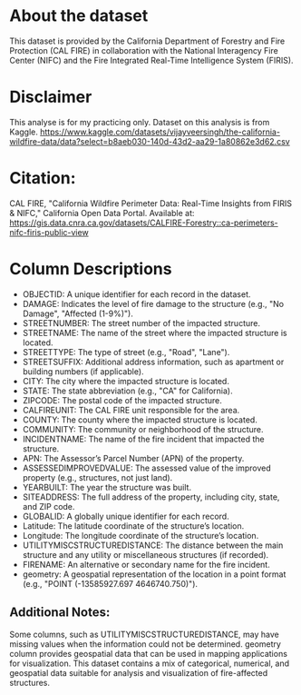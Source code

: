 # About the dataset
This dataset is provided by the California Department of Forestry and Fire Protection (CAL FIRE) in collaboration with the National Interagency Fire Center (NIFC) and the Fire Integrated Real-Time Intelligence System (FIRIS).

# Disclaimer
This analyse is for my practicing only. Dataset on this analysis is from Kaggle.
https://www.kaggle.com/datasets/vijayveersingh/the-california-wildfire-data/data?select=b8aeb030-140d-43d2-aa29-1a80862e3d62.csv

# Citation:
CAL FIRE, "California Wildfire Perimeter Data: Real-Time Insights from FIRIS & NIFC," California Open Data Portal. Available at: https://gis.data.cnra.ca.gov/datasets/CALFIRE-Forestry::ca-perimeters-nifc-firis-public-view

# Column Descriptions

- OBJECTID: A unique identifier for each record in the dataset.
- DAMAGE: Indicates the level of fire damage to the structure (e.g., "No Damage", "Affected (1-9%)").
- STREETNUMBER: The street number of the impacted structure.
- STREETNAME: The name of the street where the impacted structure is located.
- STREETTYPE: The type of street (e.g., "Road", "Lane").
- STREETSUFFIX: Additional address information, such as apartment or building numbers (if applicable).
- CITY: The city where the impacted structure is located.
- STATE: The state abbreviation (e.g., "CA" for California).
- ZIPCODE: The postal code of the impacted structure.
- CALFIREUNIT: The CAL FIRE unit responsible for the area.
- COUNTY: The county where the impacted structure is located.
- COMMUNITY: The community or neighborhood of the structure.
- INCIDENTNAME: The name of the fire incident that impacted the structure.
- APN: The Assessor’s Parcel Number (APN) of the property.
- ASSESSEDIMPROVEDVALUE: The assessed value of the improved property (e.g., structures, not just land).
- YEARBUILT: The year the structure was built.
- SITEADDRESS: The full address of the property, including city, state, and ZIP code.
- GLOBALID: A globally unique identifier for each record.
- Latitude: The latitude coordinate of the structure’s location.
- Longitude: The longitude coordinate of the structure’s location.
- UTILITYMISCSTRUCTUREDISTANCE: The distance between the main structure and any utility or miscellaneous structures (if recorded).
- FIRENAME: An alternative or secondary name for the fire incident.
- geometry: A geospatial representation of the location in a point format (e.g., "POINT (-13585927.697 4646740.750)").

## Additional Notes:

Some columns, such as UTILITYMISCSTRUCTUREDISTANCE, may have missing values when the information could not be determined.
geometry column provides geospatial data that can be used in mapping applications for visualization.
This dataset contains a mix of categorical, numerical, and geospatial data suitable for analysis and visualization of fire-affected structures.
